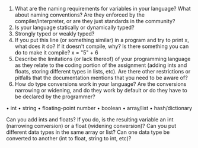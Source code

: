 1. What are the naming requirements for variables in your language? What about naming conventions? Are they enforced by the compiler/interpreter, or are they just standards in the community?
2. Is your language statically or dynamically typed?
3. Strongly typed or weakly typed?
4. If you put this line (or something similar) in a program and try to print x, what does it do? If it
doesn't compile, why? Is there something you can do to make it compile?
x = "5" + 6
5. Describe the limitations (or lack thereof) of your programming language as they relate to the coding portion of the assignment (adding ints and floats, storing different types in lists, etc). Are there other restrictions or pitfalls that the documentation mentions that you need to be aware of?
6. How do type conversions work in your language? Are the conversions narrowing or widening, and do they work by default or do they have to be declared by the programmer?

• int
• string
• floating-point number
• boolean
• array/list
• hash/dictionary

Can you add ints and floats?
If you do, is the resulting variable an int (narrowing conversion) or a float (widening conversion)? Can you put different data types in the same array or list? Can one data type be converted to another (int to float, string to int, etc)?
